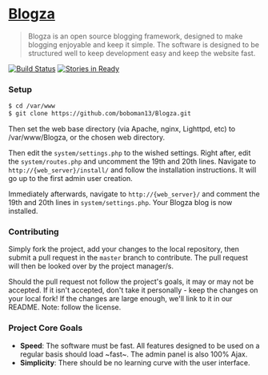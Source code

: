 [Blogza](http://blogza.net)
======

> Blogza is an open source blogging framework, designed to make blogging enjoyable and keep it simple. The software is designed to be structured well to keep development easy and keep the website fast.

[![Build Status](https://travis-ci.org/boboman13/Blogza.png?branch=master)](https://travis-ci.org/boboman13/Blogza)
[![Stories in Ready](https://badge.waffle.io/boboman13/Blogza.png?label=ready)](https://waffle.io/boboman13/Blogza) 

### Setup
```bash
$ cd /var/www
$ git clone https://github.com/boboman13/Blogza.git
```

Then set the web base directory (via Apache, nginx, Lighttpd, etc) to /var/www/Blogza, or the chosen web directory.

Then edit the `system/settings.php` to the wished settings. Right after, edit the `system/routes.php` and uncomment the 19th and 20th lines. Navigate to `http://{web_server}/install/` and follow the installation instructions. It will go up to the first admin user creation.

Immediately afterwards, navigate to `http://{web_server}/` and comment the 19th and 20th lines in `system/settings.php`. Your Blogza blog is now installed.

### Contributing
Simply fork the project, add your changes to the local repository, then submit a pull request in the `master` branch to contribute. The pull request will then be looked over by the project manager/s.

Should the pull request not follow the project's goals, it may or may not be accepted. If it isn't accepted, don't take it personally - keep the changes on your local fork! If the changes are large enough, we'll link to it in our README. Note: follow the license.

### Project Core Goals
* **Speed**: The software must be fast. All features designed to be used on a regular basis should load ~fast~. The admin panel is also 100% Ajax.
* **Simplicity**: There should be no learning curve with the user interface.